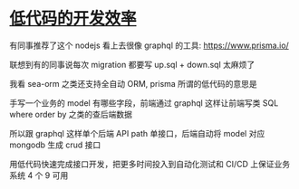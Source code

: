 # [低代码的开发效率](/2022/08/low_code_effective_develop.md)

有同事推荐了这个 nodejs 看上去很像 graphql 的工具: <https://www.prisma.io/>

联想到有的同事说每次 migration 都要写 up.sql + down.sql 太麻烦了

我看 sea-orm 之类还支持全自动 ORM, prisma 所谓的低代码的意思是

手写一个业务的 model 有哪些字段，前端通过 graphql 这样让前端写类 SQL where order by 之类的查后端数据

所以跟 graphql 这样单个后端 API path 单接口，后端自动将 model 对应 mongodb 生成 crud 接口

用低代码快速完成接口开发，把更多时间投入到自动化测试和 CI/CD 上保证业务系统 4 个 9 可用
